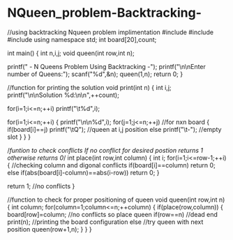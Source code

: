# NQueen_problem-Backtracking-
//using backtracking Nqueen problem implimentation
#include<iostream>
#include<cstdio>
#include<cmath>
using namespace std;
int board[20],count;

int main()
{
 int n,i,j;
 void queen(int row,int n);

 printf(" - N Queens Problem Using Backtracking -");
 printf("\n\nEnter number of Queens:");
 scanf("%d",&n);
 queen(1,n);
 return 0;
}

//function for printing the solution
void print(int n)
{
 int i,j;
 printf("\n\nSolution %d:\n\n",++count);

 for(i=1;i<=n;++i)
  printf("\t%d",i);

 for(i=1;i<=n;++i)
 {
  printf("\n\n%d",i);
  for(j=1;j<=n;++j) //for nxn board
  {
   if(board[i]==j)
    printf("\tQ"); //queen at i,j position
   else
    printf("\t-"); //empty slot
  }
 }
}

/*funtion to check conflicts
If no conflict for desired postion returns 1 otherwise returns 0*/
int place(int row,int column)
{
 int i;
 for(i=1;i<=row-1;++i)
 {
  //checking column and digonal conflicts
  if(board[i]==column)
   return 0;
  else
   if(abs(board[i]-column)==abs(i-row))
    return 0;
 }

 return 1; //no conflicts
}

//function to check for proper positioning of queen
void queen(int row,int n)
{
 int column;
 for(column=1;column<=n;++column)
 {
  if(place(row,column))
  {
   board[row]=column; //no conflicts so place queen
   if(row==n) //dead end
    print(n); //printing the board configuration
   else //try queen with next position
    queen(row+1,n);
  }
 }
}

